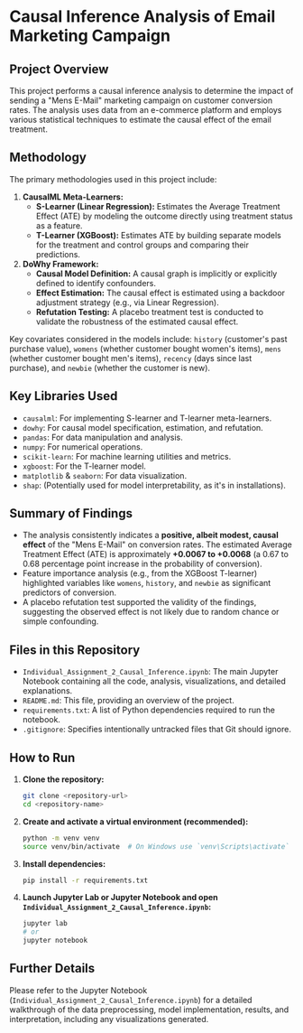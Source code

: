 # Causal Inference Analysis of Email Marketing Campaign

## Project Overview

This project performs a causal inference analysis to determine the impact of sending a "Mens E-Mail" marketing campaign on customer conversion rates. The analysis uses data from an e-commerce platform and employs various statistical techniques to estimate the causal effect of the email treatment.

## Methodology

The primary methodologies used in this project include:

1.  **CausalML Meta-Learners:**
    *   **S-Learner (Linear Regression):** Estimates the Average Treatment Effect (ATE) by modeling the outcome directly using treatment status as a feature.
    *   **T-Learner (XGBoost):** Estimates ATE by building separate models for the treatment and control groups and comparing their predictions.
2.  **DoWhy Framework:**
    *   **Causal Model Definition:** A causal graph is implicitly or explicitly defined to identify confounders.
    *   **Effect Estimation:** The causal effect is estimated using a backdoor adjustment strategy (e.g., via Linear Regression).
    *   **Refutation Testing:** A placebo treatment test is conducted to validate the robustness of the estimated causal effect.

Key covariates considered in the models include: `history` (customer's past purchase value), `womens` (whether customer bought women's items), `mens` (whether customer bought men's items), `recency` (days since last purchase), and `newbie` (whether the customer is new).

## Key Libraries Used

*   `causalml`: For implementing S-learner and T-learner meta-learners.
*   `dowhy`: For causal model specification, estimation, and refutation.
*   `pandas`: For data manipulation and analysis.
*   `numpy`: For numerical operations.
*   `scikit-learn`: For machine learning utilities and metrics.
*   `xgboost`: For the T-learner model.
*   `matplotlib` & `seaborn`: For data visualization.
*   `shap`: (Potentially used for model interpretability, as it's in installations).

## Summary of Findings

*   The analysis consistently indicates a **positive, albeit modest, causal effect** of the "Mens E-Mail" on conversion rates. The estimated Average Treatment Effect (ATE) is approximately **+0.0067 to +0.0068** (a 0.67 to 0.68 percentage point increase in the probability of conversion).
*   Feature importance analysis (e.g., from the XGBoost T-learner) highlighted variables like `womens`, `history`, and `newbie` as significant predictors of conversion.
*   A placebo refutation test supported the validity of the findings, suggesting the observed effect is not likely due to random chance or simple confounding.

## Files in this Repository

*   `Individual_Assignment_2_Causal_Inference.ipynb`: The main Jupyter Notebook containing all the code, analysis, visualizations, and detailed explanations.
*   `README.md`: This file, providing an overview of the project.
*   `requirements.txt`: A list of Python dependencies required to run the notebook.
*   `.gitignore`: Specifies intentionally untracked files that Git should ignore.

## How to Run

1.  **Clone the repository:**
    ```bash
    git clone <repository-url>
    cd <repository-name>
    ```
2.  **Create and activate a virtual environment (recommended):**
    ```bash
    python -m venv venv
    source venv/bin/activate  # On Windows use `venv\Scripts\activate`
    ```
3.  **Install dependencies:**
    ```bash
    pip install -r requirements.txt
    ```
4.  **Launch Jupyter Lab or Jupyter Notebook and open `Individual_Assignment_2_Causal_Inference.ipynb`:**
    ```bash
    jupyter lab
    # or
    jupyter notebook
    ```

## Further Details

Please refer to the Jupyter Notebook (`Individual_Assignment_2_Causal_Inference.ipynb`) for a detailed walkthrough of the data preprocessing, model implementation, results, and interpretation, including any visualizations generated.

